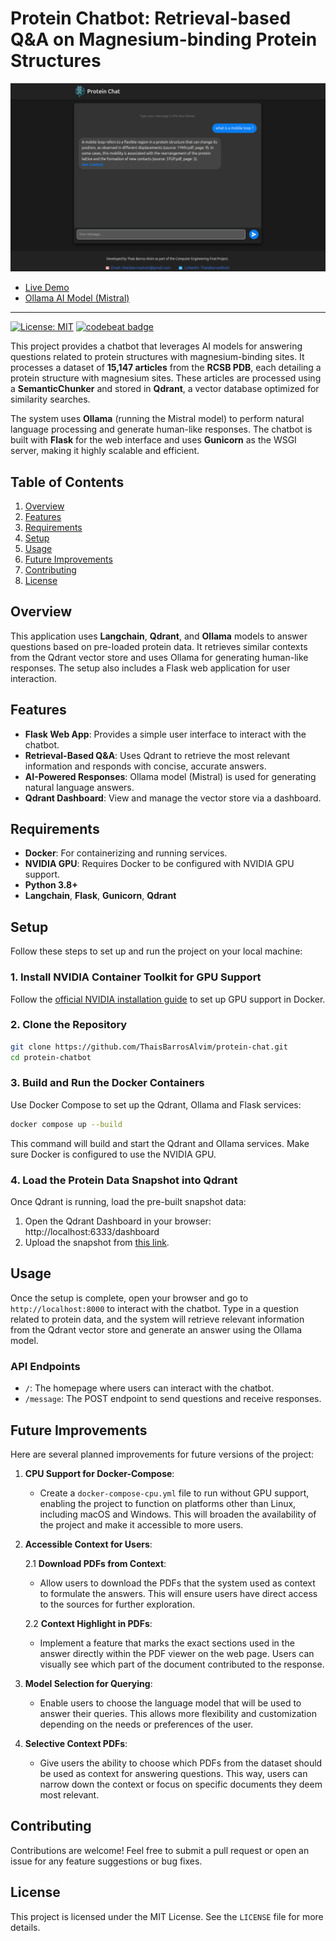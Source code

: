 # Protein Chatbot: Retrieval-based Q&A on Magnesium-binding Protein Structures

[![](https://raw.githubusercontent.com/ThaisBarrosAlvim/protein-chat/main/src/static/protein-chat-webpage.png)](https://github.com/ThaisBarrosAlvim/protein-chat)

* [Live Demo](http://protein-chat.space)
* [Ollama AI Model (Mistral)](https://ollama.ai)
-----------------

[![License: MIT](https://img.shields.io/badge/License-MIT-yellow.svg)](https://opensource.org/licenses/MIT)
[![codebeat badge](https://codebeat.co/badges/22def691-1b91-4fa4-86fa-8791769512ee)](https://codebeat.co/projects/github-com-thaisbarrosalvim-protein-chat-main)

This project provides a chatbot that leverages AI models for answering questions related to protein structures with magnesium-binding sites. It processes a dataset of **15,147 articles** from the **RCSB PDB**, each detailing a protein structure with magnesium sites. These articles are processed using a **SemanticChunker** and stored in **Qdrant**, a vector database optimized for similarity searches.

The system uses **Ollama** (running the Mistral model) to perform natural language processing and generate human-like responses. The chatbot is built with **Flask** for the web interface and uses **Gunicorn** as the WSGI server, making it highly scalable and efficient.

## Table of Contents
1. [Overview](#overview)
2. [Features](#features)
3. [Requirements](#requirements)
4. [Setup](#setup)
5. [Usage](#usage)
6. [Future Improvements](#future-improvements)
7. [Contributing](#contributing)
8. [License](#license)

## Overview

This application uses **Langchain**, **Qdrant**, and **Ollama** models to answer questions based on pre-loaded protein data. It retrieves similar contexts from the Qdrant vector store and uses Ollama for generating human-like responses. The setup also includes a Flask web application for user interaction.

## Features

- **Flask Web App**: Provides a simple user interface to interact with the chatbot.
- **Retrieval-Based Q&A**: Uses Qdrant to retrieve the most relevant information and responds with concise, accurate answers.
- **AI-Powered Responses**: Ollama model (Mistral) is used for generating natural language answers.
- **Qdrant Dashboard**: View and manage the vector store via a dashboard.

## Requirements

- **Docker**: For containerizing and running services.
- **NVIDIA GPU**: Requires Docker to be configured with NVIDIA GPU support.
- **Python 3.8+**
- **Langchain**, **Flask**, **Gunicorn**, **Qdrant**

## Setup

Follow these steps to set up and run the project on your local machine:

### 1. Install NVIDIA Container Toolkit for GPU Support

Follow the [official NVIDIA installation guide](https://docs.nvidia.com/datacenter/cloud-native/container-toolkit/latest/install-guide.html#installation) to set up GPU support in Docker.

### 2. Clone the Repository

```bash
git clone https://github.com/ThaisBarrosAlvim/protein-chat.git
cd protein-chatbot
```

### 3. Build and Run the Docker Containers

Use Docker Compose to set up the Qdrant, Ollama and Flask services:

```bash
docker compose up --build
```

This command will build and start the Qdrant and Ollama services. Make sure Docker is configured to use the NVIDIA GPU.

### 4. Load the Protein Data Snapshot into Qdrant

Once Qdrant is running, load the pre-built snapshot data:

1. Open the Qdrant Dashboard in your browser: http://localhost:6333/dashboard
2. Upload the snapshot from [this link](https://drive.google.com/file/d/1hIyoOOxhoHKSah_76MdKLhAvTPhxfhQy/view?usp=sharing).


## Usage

Once the setup is complete, open your browser and go to `http://localhost:8000` to interact with the chatbot. Type in a question related to protein data, and the system will retrieve relevant information from the Qdrant vector store and generate an answer using the Ollama model.

### API Endpoints

- `/`: The homepage where users can interact with the chatbot.
- `/message`: The POST endpoint to send questions and receive responses.

## Future Improvements

Here are several planned improvements for future versions of the project:

1. **CPU Support for Docker-Compose**:
    - Create a `docker-compose-cpu.yml` file to run without GPU support, enabling the project to function on platforms other than Linux, including macOS and Windows. This will broaden the availability of the project and make it accessible to more users.

2. **Accessible Context for Users**:

   2.1 **Download PDFs from Context**:
    - Allow users to download the PDFs that the system used as context to formulate the answers. This will ensure users have direct access to the sources for further exploration.

   2.2 **Context Highlight in PDFs**:
    - Implement a feature that marks the exact sections used in the answer directly within the PDF viewer on the web page. Users can visually see which part of the document contributed to the response.

3. **Model Selection for Querying**:
    - Enable users to choose the language model that will be used to answer their queries. This allows more flexibility and customization depending on the needs or preferences of the user.

4. **Selective Context PDFs**:
    - Give users the ability to choose which PDFs from the dataset should be used as context for answering questions. This way, users can narrow down the context or focus on specific documents they deem most relevant.

## Contributing

Contributions are welcome! Feel free to submit a pull request or open an issue for any feature suggestions or bug fixes.

## License

This project is licensed under the MIT License. See the `LICENSE` file for more details.
